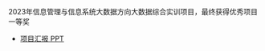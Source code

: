 2023年信息管理与信息系统大数据方向大数据综合实训项目，最终获得优秀项目一等奖
- [项目汇报 PPT](https://github.com/forFishbonein/gallop-big-data/raw/refs/heads/master/%E9%A3%9E%E9%A9%B0%E5%A4%A7%E6%95%B0%E6%8D%AE%E9%A1%B9%E7%9B%AE%E6%B1%87%E6%80%BBpptx.pptx)
